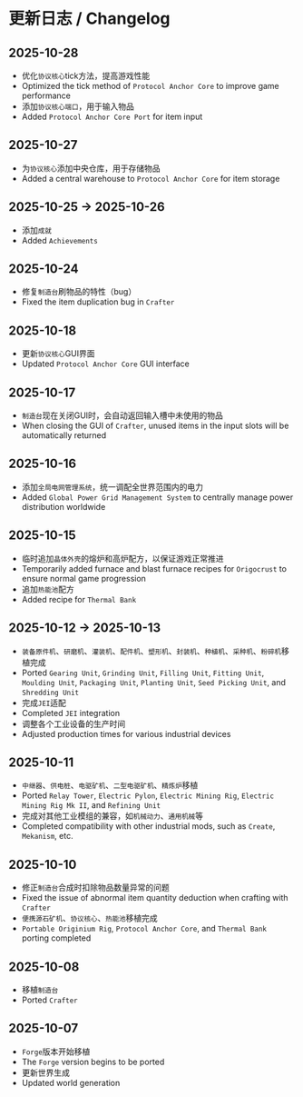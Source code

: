 # 更新日志 / Changelog
## 2025-10-28
- 优化`协议核心`tick方法，提高游戏性能
- Optimized the tick method of `Protocol Anchor Core` to improve game performance
- 添加`协议核心端口`，用于输入物品
- Added `Protocol Anchor Core Port` for item input

## 2025-10-27
- 为`协议核心`添加中央仓库，用于存储物品
- Added a central warehouse to `Protocol Anchor Core` for item storage

## 2025-10-25 -> 2025-10-26
- 添加`成就`
- Added `Achievements`

## 2025-10-24
- 修复`制造台`刷物品的特性（bug）
- Fixed the item duplication bug in `Crafter`

## 2025-10-18
- 更新`协议核心`GUI界面
- Updated `Protocol Anchor Core` GUI interface

## 2025-10-17
- `制造台`现在关闭GUI时，会自动返回输入槽中未使用的物品
- When closing the GUI of `Crafter`, unused items in the input slots will be automatically returned

## 2025-10-16
- 添加`全局电网管理系统`，统一调配全世界范围内的电力
- Added `Global Power Grid Management System` to centrally manage power distribution worldwide

## 2025-10-15
- 临时追加`晶体外壳`的熔炉和高炉配方，以保证游戏正常推进
- Temporarily added furnace and blast furnace recipes for `Origocrust` to ensure normal game progression
- 追加`热能池`配方
- Added recipe for `Thermal Bank`

## 2025-10-12 -> 2025-10-13
- `装备原件机`、`研磨机`、`灌装机`、`配件机`、`塑形机`、`封装机`、`种植机`、`采种机`、`粉碎机`移植完成
- Ported `Gearing Unit`, `Grinding Unit`, `Filling Unit`, `Fitting Unit`, `Moulding Unit`, `Packaging Unit`, `Planting Unit`, `Seed Picking Unit`, and `Shredding Unit`
- 完成`JEI`适配
- Completed `JEI` integration
- 调整各个工业设备的生产时间
- Adjusted production times for various industrial devices

## 2025-10-11
- `中继器`、`供电桩`、`电驱矿机`、`二型电驱矿机`、`精炼炉`移植
- Ported `Relay Tower`, `Electric Pylon`, `Electric Mining Rig`, `Electric Mining Rig Mk II`, and `Refining Unit`
- 完成对其他工业模组的兼容，如`机械动力`、`通用机械`等
- Completed compatibility with other industrial mods, such as `Create`, `Mekanism`, etc.

## 2025-10-10
- 修正`制造台`合成时扣除物品数量异常的问题
- Fixed the issue of abnormal item quantity deduction when crafting with `Crafter`
- `便携源石矿机`、`协议核心`、`热能池`移植完成
- `Portable Originium Rig`, `Protocol Anchor Core`, and `Thermal Bank` porting completed

## 2025-10-08
- 移植`制造台`
- Ported `Crafter`

## 2025-10-07
- `Forge`版本开始移植
- The `Forge` version begins to be ported
- 更新世界生成
- Updated world generation